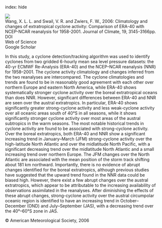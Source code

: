 index: hide

<div class="Citation">
    <div class="Citation-thumb CitationThumb-linked"  data-href="https://doi.org/10.1175/jcli3781.1">
      <img src="https://static.claimspace.cloud/climate-study-static/refs/thumbs/2/Wang_et_al_2006b-thumb.png" />
    </div>

  <div class="Citation-body">
    <div class="Citation-text">Wang, X. L. L. and Swail, V. R. and Zwiers, F. W., 2006: Climatology and changes of extratropical cyclone activity: Comparison of ERA-40 with NCEP-NCAR reanalysis for 1958-2001. <span class="Article-journal">Journal of Climate, </span><span class="Article-volume">19, </span>3145-3166pp.</div>
    <div class="Citation-links">
      <div class="CitationLink" data-href="https://doi.org/10.1175/jcli3781.1">
        <div class="CitationLink-icon CitationLink-Doi"></div>
        <div class="CitationLink-text">DOI</div>
      </div>
      <div class="CitationLink" data-href="http://cel.webofknowledge.com/InboundService.do?customersID=atyponcel&smartRedirect=yes&mode=FullRecord&IsProductCode=Yes&product=CEL&Init=Yes&Func=Frame&action=retrieve&SrcApp=literatum&SrcAuth=atyponcel&SID=7CNc3cIRaBKjGbSujFM&UT=WOS:000239026300007">
        <div class="CitationLink-icon CitationLink-Isi"></div>
        <div class="CitationLink-text">Web of Science</div>
      </div>
      <div class="CitationLink" data-href="https://scholar.google.com/scholar?q=10.1175/jcli3781.1">
        <div class="CitationLink-icon CitationLink-Scholar"></div>
        <div class="CitationLink-text">Google Scholar</div>
      </div>
    </div>
  </div>
</div>

In this study, a cyclone detection/tracking algorithm was used to identify cyclones from two gridded 6-hourly mean sea level pressure datasets: the 40-yr ECMWF Re-Analysis (ERA-40) and the NCEP–NCAR reanalysis (NNR) for 1958–2001. The cyclone activity climatology and changes inferred from the two reanalyses are intercompared. The cyclone climatologies and trends are found to be in reasonably good agreement with each other over northern Europe and eastern North America, while ERA-40 shows systematically stronger cyclone activity over the boreal extratropical oceans than does NNR. However, significant differences between ERA-40 and NNR are seen over the austral extratropics. In particular, ERA-40 shows significantly greater strong-cyclone activity and less weak-cyclone activity over all oceanic areas south of 40°S in all seasons, while it shows significantly stronger cyclone activity over most areas of the austral subtropics in the warm seasons. The most notable historical trends in cyclone activity are found to be associated with strong-cyclone activity. Over the boreal extratropics, both ERA-40 and NNR show a significant increasing trend in January–March (JFM) strong-cyclone activity over the high-latitude North Atlantic and over the midlatitude North Pacific, with a significant decreasing trend over the midlatitude North Atlantic and a small increasing trend over northern Europe. The JFM changes over the North Atlantic are associated with the mean position of the storm track shifting about 181 km northward. Importantly, there is no evidence of abrupt changes identified for the boreal extratropics, although previous studies have suggested that the upward trend found in the NNR data could be biased high. However, there exist a few abrupt changes over the austral extratropics, which appear to be attributable to the increasing availability of observations assimilated in the reanalyses. After diminishing the effects of these abrupt changes, strong-cyclone activity over the austral circumpolar oceanic region is identified to have an increasing trend in October–December (OND) and July–September (JAS), with a decreasing trend over the 40°–60°S zone in JAS.

<div class="Citation-copy">
&copy; American Meteorological Society, 2006
</div>